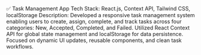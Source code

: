 ✅ Task Management App
Tech Stack: React.js, Context API, Tailwind CSS, localStorage
Description:
Developed a responsive task management system enabling users to create, assign, complete, and track tasks across four categories: New, Accepted, Completed, and Failed. Utilized React Context API for global state management and localStorage for data persistence. Focused on dynamic UI updates, reusable components, and clean task workflows.
